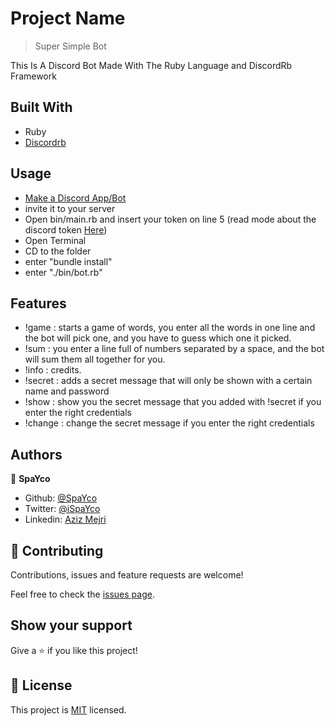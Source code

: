 # Project Name

> Super Simple Bot

This Is A Discord Bot Made With The Ruby Language and DiscordRb Framework

## Built With

- Ruby
- [Discordrb](https://github.com/discordrb/discordrb)


## Usage
- [Make a Discord App/Bot](https://github.com/SinisterRectus/Discordia/wiki/Setting-up-a-Discord-application)
- invite it to your server
- Open bin/main.rb and insert your token on line 5 (read mode about the discord token [Here](https://www.writebots.com/discord-bot-token/))
- Open Terminal
- CD to the folder
- enter "bundle install"
- enter "./bin/bot.rb"



## Features
- !game : starts a game of words, you enter all the words in one line and the bot will pick one, and you have to guess which one it picked.
- !sum : you enter a line full of numbers separated by a space, and the bot will sum them all together for you.
- !info : credits.
- !secret : adds a secret message that will only be shown with a certain name and password
- !show : show you the secret message that you added with !secret if you enter the right credentials
- !change : change the secret message if you enter the right credentials



## Authors

👤 **SpaYco**

- Github: [@SpaYco](https://github.com/SpaYco)
- Twitter: [@iSpaYco](https://twitter.com/iSpaYco)
- Linkedin: [Aziz Mejri](https://www.linkedin.com/in/spayco/)

## 🤝 Contributing

Contributions, issues and feature requests are welcome!

Feel free to check the [issues page](issues/).

## Show your support

Give a ⭐️ if you like this project!
## 📝 License

This project is [MIT](LICENSE) licensed.
